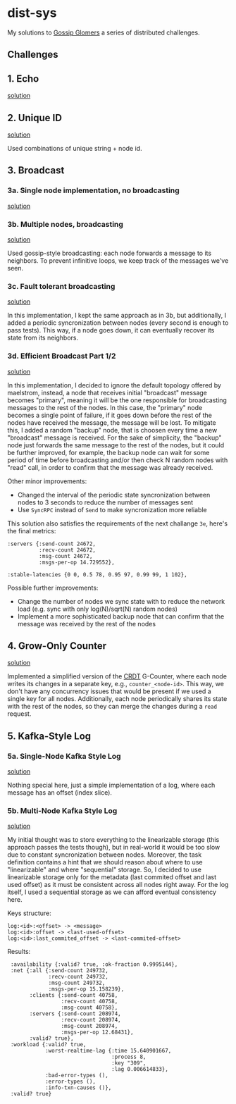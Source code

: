 # dist-sys

My solutions to [Gossip Glomers](https://fly.io/dist-sys/) a series of distributed challenges.

## Challenges

## 1. Echo

[solution](./ch1-echo/main.go)

## 2. Unique ID


[solution](./ch2-unique-id/main.go)

Used combinations of unique string + node id.

## 3. Broadcast

### 3a. Single node implementation, no broadcasting
[solution](./ch3a-broadcast/main.go)

### 3b. Multiple nodes, broadcasting

[solution](./ch3b-broadcast/main.go)

Used gossip-style broadcasting: each node forwards a message to its neighbors. To prevent infinitive loops, we keep track of the messages we've seen.

### 3c. Fault tolerant broadcasting

[solution](./ch3c-broadcast/main.go)

In this implementation, I kept the same approach as in 3b, but additionally, I added a periodic syncronization between nodes (every second is enough to pass tests). This way, if a node goes down, it can eventually recover its state from its neighbors.

### 3d. Efficient Broadcast Part 1/2

[solution](./ch3d-broadcast/main.go)

In this implementation, I decided to ignore the default topology offered by maelstrom, instead, a node that receives
initial "broadcast" message becomes "primary", meaning it will be the one responsible for broadcasting messages to the rest of the nodes. In this case, the "primary" node becomes a single point of failure, if it goes down before the rest of the nodes have received the message, the message will be lost. To mitigate this, I added a random "backup" node, that is choosen every time a new "broadcast" message is received.
For the sake of simplicity, the "backup" node just forwards the same message to the rest of the nodes, but it could be further improved, for example, the backup node can wait for some period of time before broadcasting and/or then check N random nodes with "read" call, in order to confirm that the message was already received.

Other minor improvements:
- Changed the interval of the periodic state syncronization between nodes to 3 seconds to reduce the number of messages sent
- Use `SyncRPC` instead of `Send` to make syncronization more reliable

This solution also satisfies the requirements of the next challange `3e`, here's the final metrics:
```
:servers {:send-count 24672,
          :recv-count 24672,
          :msg-count 24672,
          :msgs-per-op 14.729552},

:stable-latencies {0 0, 0.5 78, 0.95 97, 0.99 99, 1 102},
```

Possible further improvements:
- Change the number of nodes we sync state with to reduce the network load (e.g. sync with only log(N)/sqrt(N) random nodes)
- Implement a more sophisticated backup node that can confirm that the message was received by the rest of the nodes

## 4. Grow-Only Counter

[solution](./ch4-counter/main.go)

Implemented a simplified version of the [CRDT](https://en.wikipedia.org/wiki/Conflict-free_replicated_data_type) G-Counter, where each node writes its changes in a separate key, e.g., `counter_<node-id>`. This way, we don't have any concurrency issues that would be present if we used a single key for all nodes. Additionally, each node periodically shares its state with the rest of the nodes, so they can merge the changes during a `read` request.

## 5. Kafka-Style Log

### 5a. Single-Node Kafka Style Log

[solution](./ch5a-kafka/main.go)

Nothing special here, just a simple implementation of a log, where each message has an offset (index slice).

### 5b. Multi-Node Kafka Style Log

[solution](./ch5b-kafka/main.go)

My initial thought was to store everything to the linearizable storage (this approach passes the tests though), but in real-world it would be too slow due to constant syncronization between nodes. Moreover, the task definition contains a hint that we should reason about where to use "linearizable" and where "sequential" storage.
So, I decided to use linearizable storage only for the metadata (last commited offset and last used offset) as it must be 
consistent across all nodes right away. For the log itself, I used a sequential storage as we can afford eventual consistency here.

Keys structure:
```
log:<id>:<offset> -> <message>
log:<id>:offset -> <last-used-offset>
log:<id>:last_commited_offset -> <last-commited-offset>
```

Results:
```
 :availability {:valid? true, :ok-fraction 0.9995144},
 :net {:all {:send-count 249732,
             :recv-count 249732,
             :msg-count 249732,
             :msgs-per-op 15.158239},
       :clients {:send-count 40758,
                 :recv-count 40758,
                 :msg-count 40758},
       :servers {:send-count 208974,
                 :recv-count 208974,
                 :msg-count 208974,
                 :msgs-per-op 12.68431},
       :valid? true},
 :workload {:valid? true,
            :worst-realtime-lag {:time 15.640901667,
                                 :process 8,
                                 :key "309",
                                 :lag 0.006614833},
            :bad-error-types (),
            :error-types (),
            :info-txn-causes ()},
 :valid? true}
```
